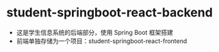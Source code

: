 # student-springboot-react-backend

- 这是学生信息系统的后端部分，使用 Spring Boot 框架搭建
- 前端单独存储为一个项目：student-springboot-react-frontend
